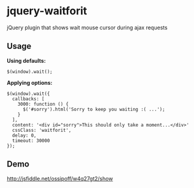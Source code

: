 # jquery-waitforit
jQuery plugin that shows wait mouse cursor during ajax requests

## Usage
**Using defaults:**
```
$(window).wait();
```

**Applying options:**
```
$(window).wait({
  callbacks: [
    3000: function () {
      $('#sorry').html('Sorry to keep you waiting :( ...');
    }
  ],
  content: '<div id="sorry">This should only take a moment...</div>'
  cssClass: 'waitforit',
  delay: 0,
  timeout: 30000
});
```

## Demo
http://jsfiddle.net/ossipoff/w4q27gt2/show
